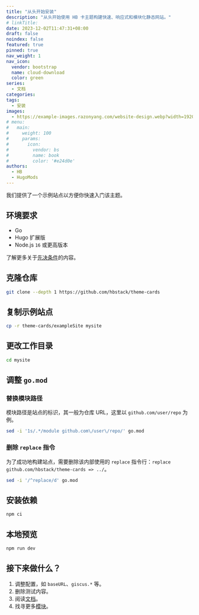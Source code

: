 ```yaml
---
title: "从头开始安装"
description: "从头开始使用 HB 卡主题构建快速、响应式和模块化静态网站。"
# linkTitle:
date: 2023-12-02T11:47:31+08:00
draft: false
noindex: false
featured: true
pinned: true
nav_weight: 1
nav_icon:
  vendor: bootstrap
  name: cloud-download
  color: green
series:
  - 文档
categories:
tags:
  - 安装
images:
  - https://example-images.razonyang.com/website-design.webp?width=1920&height=1280
# menu:
#   main:
#     weight: 100
#     params:
#       icon:
#         vendor: bs
#         name: book
#         color: '#e24d0e'
authors:
  - HB
  - HugoMods
---
```


我们提供了一个示例站点以方便你快速入门该主题。

## 环境要求

- Go
- Hugo 扩展版
- Node.js `16` 或更高版本

了解更多关于[先决条件](https://zh-hans.hbstack.dev/docs/getting-started/prerequisites/)的内容。

## 克隆仓库

```sh
git clone --depth 1 https://github.com/hbstack/theme-cards
```

## 复制示例站点

```sh
cp -r theme-cards/exampleSite mysite
```

## 更改工作目录

```sh
cd mysite
```

## 调整 `go.mod`

### 替换模块路径

模块路径是站点的标识，其一般为仓库 URL，这里以 `github.com/user/repo` 为例。

```sh
sed -i '1s/.*/module github.com\/user\/repo/' go.mod
```

### 删除 `replace` 指令

为了成功地构建站点，需要删除该内部使用的 `replace` 指令行：`replace github.com/hbstack/theme-cards => ../`。

```sh
sed -i '/^replace/d' go.mod
```

## 安装依赖

```sh
npm ci
```

## 本地预览

```sh
npm run dev
```

## 接下来做什么？

1. 调整配置，如 `baseURL`、`giscus.*` 等。
2. 删除测试内容。
3. 阅读[文档](https://zh-hans.hbstack.dev/)。
4. 找寻更多[模块](https://hbstack.dev/modules/)。
